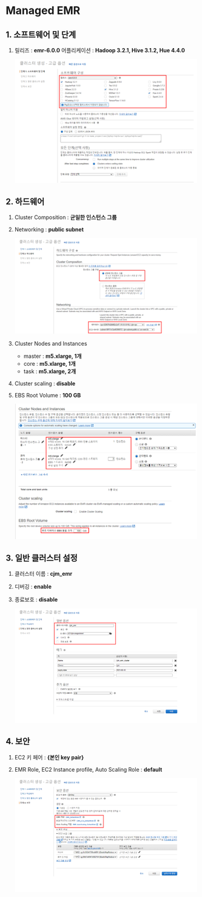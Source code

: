 # Managed EMR

## 1. 소프트웨어 및 단계

1. 릴리즈 : **emr-6.0.0**
   어플리케이션 : **Hadoop 3.2.1, Hive 3.1.2, Hue 4.4.0**

   ![managed_1](images/managed_1.png)



## 2. 하드웨어

1. Cluster Composition : **균일한 인스턴스 그룹**

2. Networking : **public subnet**

   ![managed_2](images/managed_2.png)

3. Cluster Nodes and Instances

   - master : **m5.xlarge, 1개**
   - core : **m5.xlarge, 1개**
   - task : **m5.xlarge, 2개**

4. Cluster scaling : **disable**

5. EBS Root Volume : **100 GB**

   ![managed_3](images/managed_3.png)

   

## 3. 일반 클러스터 설정

1. 클러스터 이름 : **cjm_emr**

2. 디버깅 : **enable**

3. 종료보호 : **disable**

   ![managed_4](images/managed_4.png)

## 4. 보안

1. EC2 키 페어 : **{본인 key pair}**

2. EMR Role, EC2 Instance profile, Auto Scaling Role : **default**

   ![managed_5](images/managed_5.png)